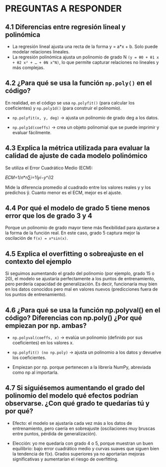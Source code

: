 # **PREGUNTAS A RESPONDER**

## **4.1 Diferencias entre regresión lineal y polinómica**
- La regresión lineal ajusta una recta de la forma y = a*x + b. Solo puede modelar relaciones lineales.
- La regresión polinómica ajusta un polinomio de grado N ```(y = θ0 + θ1 x + θ2 x² + … + θN x^N)```, lo que permite capturar relaciones no lineales y más complejas.

## **4.2 ¿Para qué se usa la función ```np.poly()``` en el código?**
En realidad, en el código se usa ```np.polyfit()``` (para calcular los coeficientes) y ```np.poly1d()``` (para construir el polinomio).

- ```np.polyfit(x, y, deg)``` → ajusta un polinomio de grado deg a los datos.

- ```np.poly1d(coeffs)``` → crea un objeto polinomial que se puede imprimir y evaluar fácilmente.

## **4.3 Explica la métrica utilizada para evaluar la calidad de ajuste de cada modelo polinómico**
Se utiliza el Error Cuadrático Medio (ECM):

𝐸𝐶𝑀=1/𝑛*n∑𝑖=1(𝑦𝑖−𝑦^𝑖)2

Mide la diferencia promedio al cuadrado entre los valores reales y y los predichos ŷ. Cuanto menor es el ECM, mejor es el ajuste.

## **4.4 Por qué el modelo de grado 5 tiene menos error que los de grado 3 y 4**
Porque un polinomio de grado mayor tiene más flexibilidad para ajustarse a la forma de la función real. En este caso, grado 5 captura mejor la oscilación de ```f(x) = x*sin(x)```.

## **4.5 Explica el overfitting o sobreajuste en el contexto del ejemplo**

Si seguimos aumentando el grado del polinomio (por ejemplo, grado 15 o 20), el modelo se ajustaría perfectamente a los puntos de entrenamiento, pero perdería capacidad de generalización. Es decir, funcionaría muy bien en los datos conocidos pero mal en valores nuevos (predicciones fuera de los puntos de entrenamiento).

## **4.6 ¿Para qué se usa la función np.polyval() en el código? Diferencias con np.poly() ¿Por qué empiezan por np. ambas?**

- ```np.polyval(coeffs, x)``` → evalúa un polinomio (definido por sus coeficientes) en los valores x.

- ```np.polyfit() (no np.poly)``` → ajusta un polinomio a los datos y devuelve los coeficientes.

- Empiezan por np. porque pertenecen a la librería NumPy, abreviada como np al importarla.

## **4.7 Si siguiésemos aumentando el grado del polinomio del modelo qué efectos podrían observarse. ¿Con qué grado te quedarías tú y por qué?**

- Efecto: el modelo se ajustaría cada vez más a los datos de entrenamiento, pero caería en sobreajuste (oscilaciones muy bruscas entre puntos, pérdida de generalización).

- Elección: yo me quedaría con grado 4 o 5, porque muestran un buen equilibrio: bajo error cuadrático medio y curvas suaves que siguen bien la tendencia de f(x). Grados superiores ya no aportarían mejoras significativas y aumentarían el riesgo de overfitting.